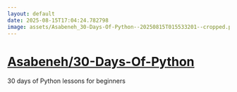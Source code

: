 ```yaml
---
layout: default
date: 2025-08-15T17:04:24.782798
image: assets/Asabeneh_30-Days-Of-Python--20250815T015533201--cropped.png
---
```


# [Asabeneh/30-Days-Of-Python](https://github.com/Asabeneh/30-Days-Of-Python)

30 days of Python lessons for beginners
